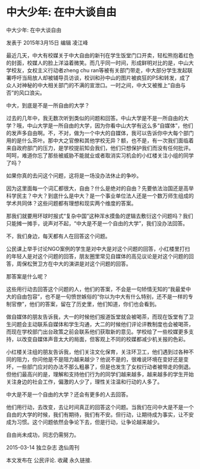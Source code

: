 # 中大少年: 在中大谈自由

中大少年: 在中大谈自由

发表于 2015年3月15日 编辑 凌江峰

最近几天，中大有校媒关于中大自由的新刊在学生饭堂门口开卖，轻松熊抱着红色的封面，校媒人的脸上洋溢着微笑。而几乎同一时间，形成鲜明对比的是，中山大学校友，女权主义行动者zheng chu ran等被有关部门带走，中大部分学生发起联署呼吁当局放人却被辅导员访谈，校训和孙中山的图片被疯狂的PS和转发，成了众人对神秘的中大相关部门的不满的宣泄口。一时之间，中大又被推上“自由与否”的风口浪尖。

中大，到底是不是一所自由的大学？

过去的几年中，我无数次听到类似的问题和回答。中山大学是不是一所自由的大学？哦，中山大学是一所自由的大学，因为你看中山大学有这么多“自媒体”，他们的发声多自由啊。不，不对，做为一个中大的自媒体，我可以告诉你中大每个部门用的是什么茶叶。那中大之官僚和其他学校无异？额，也不是，有一次我们面临着来自政府部门的压力，是学校提前知会我们，他们只想保护我们而没有任何批评。呵呵，难道你忘了那些被威胁不能就业或者取消实习机会的小红楼关注小组的同学了吗？

如果你真的去问这个问题，这将是一场没办法休止的争吵。

因为这里面每一个词汇都很大，自由？什么是绝对的自由？先要依法治国还是高举科学民主？中大？到底什么是中大？是一个事业单位法人还是一个数万师生组成的学术共同体？这些问题都有理想和现实两个维度的答案。

那我们就要用环球时报式“复杂中国”这种浑水摸鱼的逻辑去敷衍这个问题吗？我们只能摊一摊手，说声对不起，“中大是不是一个自由的大学”，我们没办法回答。

不，我们身边，每天都有人在回答这个问题。

公民课上举手讨论NGO案例的学生是对中大是对这个问题的回答，小红楼里打扫的年轻人是对这个问题的回答，朋友圈里常见自媒体的高见议论是对这个问题的回答，周保松贺卫方在中大的演讲是对这个问题的回答。

那答案是什么呢？

这些用行动去回答这个问题的人，他们的答案，不会是一句矫情无知的“我最爱中大的自由包容”，也不是一句愤世嫉俗的“你以为中大有什么特别，还不是一样的专制官僚”，他们的答案，留在了历史里，他们知道，你们也会看到。

做自媒体的朋友告诉我，大一的时候他们报道饭堂就会被喝茶，而现在饭堂有了卫生问题会主动联系自媒体和学生沟通，大二的时候他们评论评教制度也会被喝茶，而现在学校部门出台政策之前会联系他们获取新的意见。学校给了一些校媒更多支持，以改变自媒体声音太大的局面，但客观上不同的校媒都减少机关报的色彩。

小红楼关注组的朋友告诉我，他们关注文化保育，关注环卫工，他们遇到过各种不同的阻力，你问他是不是阻力越来越少？他说不是的，很难说环境在变好还是变坏，一些部门应对的办法不那么粗暴了，但是也发生了女权行动者被带走的倒退。但他们最高兴的是，理解和支持他们行为的同学们越来越多，越来越多的学生开始关注身边的社会工作，偏激的人少了，理性关注温和行动的人多了。

中大是不是一个自由的大学？还会有更多的人去回答。

他们用行动，去改变，去让时间真正的回答这个问题。当我们在问中大是不是一个自由的大学的时候，我们有期待，我们有不安。但行动，让期待成为事实，让不安成为习惯。这个问题依然会争论下去，但是行动，让争论越来越少。

自由尚未成功，同志仍需努力。

2015-03-14 独立杂志 逸仙周刊

本文发布在 公民评论. 收藏 永久链接.
